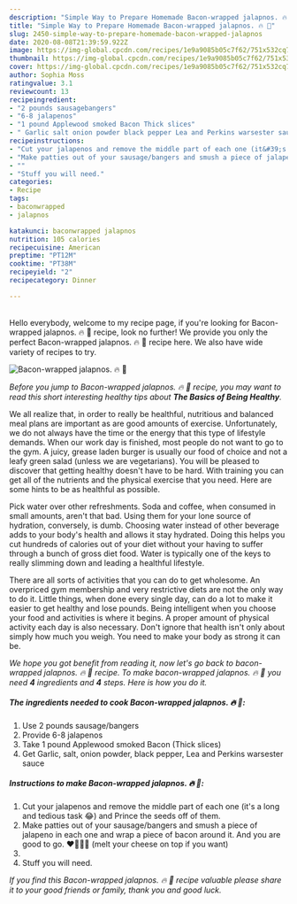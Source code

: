 ```yaml
---
description: "Simple Way to Prepare Homemade Bacon-wrapped jalapnos. 🔥 🙂"
title: "Simple Way to Prepare Homemade Bacon-wrapped jalapnos. 🔥 🙂"
slug: 2450-simple-way-to-prepare-homemade-bacon-wrapped-jalapnos
date: 2020-08-08T21:39:59.922Z
image: https://img-global.cpcdn.com/recipes/1e9a9085b05c7f62/751x532cq70/bacon-wrapped-jalapnos-🔥-🙂-recipe-main-photo.jpg
thumbnail: https://img-global.cpcdn.com/recipes/1e9a9085b05c7f62/751x532cq70/bacon-wrapped-jalapnos-🔥-🙂-recipe-main-photo.jpg
cover: https://img-global.cpcdn.com/recipes/1e9a9085b05c7f62/751x532cq70/bacon-wrapped-jalapnos-🔥-🙂-recipe-main-photo.jpg
author: Sophia Moss
ratingvalue: 3.1
reviewcount: 13
recipeingredient:
- "2 pounds sausagebangers"
- "6-8 jalapenos"
- "1 pound Applewood smoked Bacon Thick slices"
- " Garlic salt onion powder black pepper Lea and Perkins warsester sauce"
recipeinstructions:
- "Cut your jalapenos and remove the middle part of each one (it&#39;s a long and tedious task 😂) and Prince the seeds off of them."
- "Make patties out of your sausage/bangers and smush a piece of jalapeno in each one and wrap a piece of bacon around it. And you are good to go. ❤️👨🏻‍🍳 (melt your cheese on top if you want)"
- ""
- "Stuff you will need."
categories:
- Recipe
tags:
- baconwrapped
- jalapnos

katakunci: baconwrapped jalapnos 
nutrition: 105 calories
recipecuisine: American
preptime: "PT12M"
cooktime: "PT38M"
recipeyield: "2"
recipecategory: Dinner

---
```

<br>
Hello everybody, welcome to my recipe page, if you're looking for Bacon-wrapped jalapnos. 🔥 🙂 recipe, look no further! We provide you only the perfect Bacon-wrapped jalapnos. 🔥 🙂 recipe here. We also have wide variety of recipes to try.
<br>


![Bacon-wrapped jalapnos. 🔥 🙂](https://img-global.cpcdn.com/recipes/1e9a9085b05c7f62/751x532cq70/bacon-wrapped-jalapnos-🔥-🙂-recipe-main-photo.jpg)

<i>Before you jump to Bacon-wrapped jalapnos. 🔥 🙂 recipe, you may want to read this short interesting healthy tips about <strong>The Basics of Being Healthy</strong>.</i>

We all realize that, in order to really be healthful, nutritious and balanced meal plans are important as are good amounts of exercise. Unfortunately, we do not always have the time or the energy that this type of lifestyle demands. When our work day is finished, most people do not want to go to the gym. A juicy, grease laden burger is usually our food of choice and not a leafy green salad (unless we are vegetarians). You will be pleased to discover that getting healthy doesn't have to be hard. With training you can get all of the nutrients and the physical exercise that you need. Here are some hints to be as healthful as possible.

Pick water over other refreshments. Soda and coffee, when consumed in small amounts, aren't that bad. Using them for your lone source of hydration, conversely, is dumb. Choosing water instead of other beverage adds to your body's health and allows it stay hydrated. Doing this helps you cut hundreds of calories out of your diet without your having to suffer through a bunch of gross diet food. Water is typically one of the keys to really slimming down and leading a healthful lifestyle.

There are all sorts of activities that you can do to get wholesome. An overpriced gym membership and very restrictive diets are not the only way to do it. Little things, when done every single day, can do a lot to make it easier to get healthy and lose pounds. Being intelligent when you choose your food and activities is where it begins. A proper amount of physical activity each day is also necessary. Don't ignore that health isn't only about simply how much you weigh. You need to make your body as strong it can be. 


<i>We hope you got benefit from reading it, now let's go back to bacon-wrapped jalapnos. 🔥 🙂 recipe. To make bacon-wrapped jalapnos. 🔥 🙂 you need <strong>4</strong> ingredients and <strong>4</strong> steps. Here is how you do it.
</i>

##### The ingredients needed to cook Bacon-wrapped jalapnos. 🔥 🙂:

1. Use 2 pounds sausage/bangers
1. Provide 6-8 jalapenos
1. Take 1 pound Applewood smoked Bacon (Thick slices)
1. Get  Garlic, salt, onion powder, black pepper, Lea and Perkins warsester sauce


##### Instructions to make Bacon-wrapped jalapnos. 🔥 🙂:

1. Cut your jalapenos and remove the middle part of each one (it&#39;s a long and tedious task 😂) and Prince the seeds off of them.
1. Make patties out of your sausage/bangers and smush a piece of jalapeno in each one and wrap a piece of bacon around it. And you are good to go. ❤️👨🏻‍🍳 (melt your cheese on top if you want)
1. 
1. Stuff you will need.


<i>If you find this Bacon-wrapped jalapnos. 🔥 🙂 recipe valuable please share it to your good friends or family, thank you and good luck.</i>
